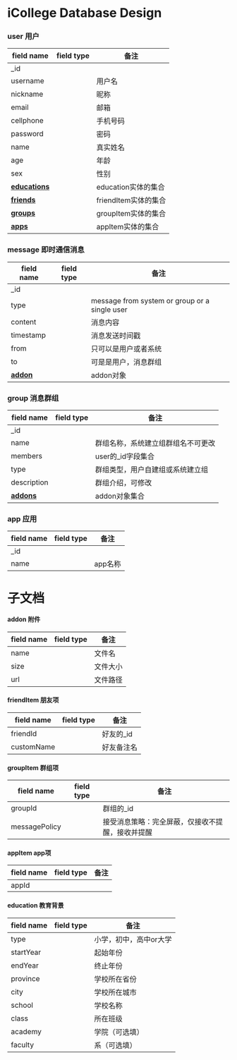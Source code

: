 iCollege Database Design
========


### user 用户

field name  | field type | 备注
------------|------------|------
_id         ||
username    ||用户名
nickname    ||昵称
email       ||邮箱
cellphone   ||手机号码
password    ||密码
name        ||真实姓名
age         ||年龄
sex         ||性别
[**educations**](http://git.candylee.cn/doomdagger/icollege/blob/master/DB.md#education "")   ||education实体的集合
[**friends**](http://git.candylee.cn/doomdagger/icollege/blob/master/DB.md#friendItem "")      ||friendItem实体的集合
[**groups**](http://git.candylee.cn/doomdagger/icollege/blob/master/DB.md#groupItem "")            ||groupItem实体的集合
[**apps**](http://git.candylee.cn/doomdagger/icollege/blob/master/DB.md#appItem "")            ||appItem实体的集合
### message 即时通信消息

field name  | field type | 备注
------------|------------|------
_id         ||
type        ||message from system or group or a single user
content     ||消息内容
timestamp   ||消息发送时间戳
from        ||只可以是用户或者系统
to          ||可是是用户，消息群组
[**addon**](http://git.candylee.cn/doomdagger/icollege/blob/master/DB.md#addon "")                  ||addon对象

### group 消息群组
field name  | field type | 备注
------------|------------|------
_id         ||
name        ||群组名称，系统建立组群组名不可更改
members     ||user的_id字段集合
type        ||群组类型，用户自建组或系统建立组
description ||群组介绍，可修改
[**addons**](http://git.candylee.cn/doomdagger/icollege/blob/master/DB.md#addon "")                       ||addon对象集合

### app 应用
field name  | field type | 备注
------------|------------|------
_id         ||
name        ||app名称



# 子文档

#### addon 附件

field name  | field type | 备注
------------|------------|------
name        ||文件名
size        ||文件大小
url         ||文件路径

#### friendItem 朋友项

field name  | field type | 备注
------------|------------|------
friendId    ||好友的_id
customName  ||好友备注名

#### groupItem 群组项

field name  | field type | 备注
------------|------------|------
groupId     ||群组的_id
messagePolicy||接受消息策略：完全屏蔽，仅接收不提醒，接收并提醒

#### appItem app项
field name  | field type | 备注
------------|------------|------
appId       ||


#### education 教育背景

field name  | field type | 备注
------------|------------|------
type        ||小学，初中，高中or大学
startYear   ||起始年份
endYear     ||终止年份
province    ||学校所在省份
city        ||学校所在城市
school      ||学校名称
class       ||所在班级
academy     ||学院（可选填）
faculty     ||系（可选填）
